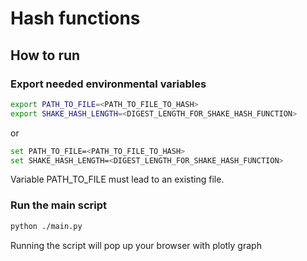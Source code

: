 # Hash functions
## How to run
### Export needed environmental variables
```bash
export PATH_TO_FILE=<PATH_TO_FILE_TO_HASH>
export SHAKE_HASH_LENGTH=<DIGEST_LENGTH_FOR_SHAKE_HASH_FUNCTION>
```
or 
```bash
set PATH_TO_FILE=<PATH_TO_FILE_TO_HASH>
set SHAKE_HASH_LENGTH=<DIGEST_LENGTH_FOR_SHAKE_HASH_FUNCTION>
```
Variable PATH_TO_FILE must lead to an existing file.
### Run the main script
```bash
python ./main.py
```
Running the script will pop up your browser with plotly graph